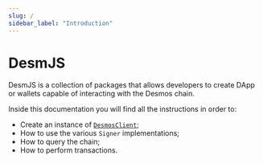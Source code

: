 ```yaml
---
slug: /
sidebar_label: "Introduction"
---
```


# DesmJS

DesmJS is a collection of packages that allows developers to create DApp or wallets capable of interacting
with the Desmos chain.  

Inside this documentation you will find all the instructions in order to:
* Create an instance of [`DesmosClient`](docs/api/classes/desmoslabs_desmjs.DesmosClient.md);
* How to use the various `Signer` implementations;
* How to query the chain;
* How to perform transactions.
